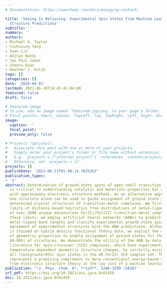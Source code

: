 ```yaml
---
# Documentation: https://wowchemy.com/docs/managing-content/

title: 'Seeing Is Believing: Experimental Spin States from Machine Learning Model
  Structure Predictions'
subtitle: ''
summary: ''
authors:
- Michael G. Taylor
- Tzuhsiung Yang
- Sean Lin
- Aditya Nandy
- Jon Paul Janet
- Chenru Duan
- Heather J. Kulik
tags: []
categories: []
date: '2020-04-01'
lastmod: 2021-06-20T14:45:41-04:00
featured: false
draft: false

# Featured image
# To use, add an image named `featured.jpg/png` to your page's folder.
# Focal points: Smart, Center, TopLeft, Top, TopRight, Left, Right, BottomLeft, Bottom, BottomRight.
image:
  caption: ''
  focal_point: ''
  preview_only: false

# Projects (optional).
#   Associate this post with one or more of your projects.
#   Simply enter your project's folder or file name without extension.
#   E.g. `projects = ["internal-project"]` references `content/project/deep-learning/index.md`.
#   Otherwise, set `projects = []`.
projects: []
publishDate: '2021-06-21T01:48:14.782536Z'
publication_types:
- '2'
abstract: Determination of ground-state spins of open-shell transition-metal complexes
  is critical to understanding catalytic and materials properties but also challenging
  with approximate electronic structure methods. As an alternative approach, we demonstrate
  how structure alone can be used to guide assignment of ground-state spin from experimentally
  determined crystal structures of transition-metal complexes. We first identify the
  limits of distance-based heuristics from distributions of metal–ligand bond lengths
  of over 2000 unique mononuclear Fe(II)/Fe(III) transition-metal complexes. To overcome
  these limits, we employ artificial neural networks (ANNs) to predict spin-state-dependent
  metal–ligand bond lengths and classify experimental ground-state spins based on
  agreement of experimental structures with the ANN predictions. Although the ANN
  is trained on hybrid density functional theory data, we exploit the method-insensitivity
  of geometric properties to enable assignment of ground states for the majority (ca.
  80–90%) of structures. We demonstrate the utility of the ANN by data-mining the
  literature for spin-crossover (SCO) complexes, which have experimentally observed
  temperature-dependent geometric structure changes, by correctly assigning almost
  all (textgreater95%) spin states in the 46 Fe(II) SCO complex set. This approach
  represents a promising complement to more conventional energy-based spin-state assignment
  from electronic structure theory at the low cost of a machine learning model.
publication: '*J. Phys. Chem. A*, **124**, 3286-3299 (2020)'
url_pdf: https://doi.org/10.1021/acs.jpca.0c01458
doi: 10.1021/acs.jpca.0c01458
---
```

